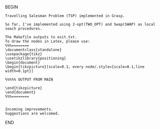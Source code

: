BEGIN

	Travelling Salesman Problem (TSP) implemented in Grasp.

	So far, I've implemented using 2-opt(TWO_OPT) and Swap(SWAP) as local seach procedures.

	The Makefile outputs to exit.txt.
	To draw the nodes in Latex, please use:
	%%%========
	\documentclass{standalone}
	\usepackage{tikz}
	\usetikzlibrary{positioning}
	\begin{document}
	\begin{tikzpicture}[scale=0.1, every node/.style={scale=0.1,line width=0.1pt}]

	%%%%% OUTPUT FROM MAIN

	\end{tikzpicture}
	\end{document}
	%%%========


	Incoming improvements.
	Suggestions are welcomed.

END